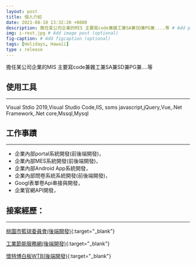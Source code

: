 ```yaml
---
layout: post
title: 個人介紹
date: 2021-08-10 13:32:20 +0800
description: 擔任某公司企業的MIS 主要寫code兼雜工兼SA兼SD兼PG兼....等 # Add post description (optional)
img: i-rest.jpg # Add image post (optional)
fig-caption: # Add figcaption (optional)
tags: [Holidays, Hawaii]
type : release
---
```

擔任某公司企業的MIS 主要寫code兼雜工兼SA兼SD兼PG兼....等

## 使用工具
---
Visual Stdio 2019,Visual Studio Code,IIS, ssms
javascript,jQuery,Vue,.Net Framework,.Net core,Mssql,Mysql

## 工作事蹟
---
* 企業內部portal系統開發(前後端開發)，
* 企業內部MES系統開發(前後端開發)，
* 企業內部Android App系統開發，
* 企業內部問卷系統系統開發(前後端開發)，
* Googl表單卷Api串接與開發，
* 企業官網API開發，

## 接案經歷：
---
[桃園市籃球委員會(後端開發)](http://www.tyba.tw/){:target="_blank"}

[工業節能服務網(後端開發)](https://emis.itri.org.tw/){:target="_blank"}

[懷特博白板WTB(後端開發)](https://www.wtbtw.com.tw/?gclid=Cj0KCQjw6s2IBhCnARIsAP8RfAjq8LjAofQHp-lt1BUjpuZdh6qxkK6xI4hKDn3ly1yZEK17IeD9yusaAmPmEALw_wcB){:target="_blank"}


